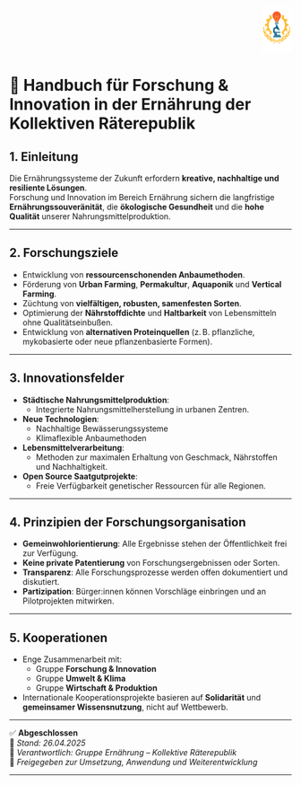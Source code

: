 <p align="right">
  <img src="https://raw.githubusercontent.com/hades-dux/Kollektive-Raeterepublik/main/Meta_und_Systemstruktur/logo_offiziell.png" alt="Logo der Kollektiven Räterepublik" height="80">
</p>

# 🧪 Handbuch für Forschung & Innovation in der Ernährung der Kollektiven Räterepublik
<!--
Autor: Fabio Weidner
Version: 1.0
Sektion: Ernährung
Veröffentlichung: April 2025
-->

## 1. Einleitung

Die Ernährungssysteme der Zukunft erfordern **kreative, nachhaltige und resiliente Lösungen**.  
Forschung und Innovation im Bereich Ernährung sichern die langfristige **Ernährungssouveränität**, die **ökologische Gesundheit** und die **hohe Qualität** unserer Nahrungsmittelproduktion.

---

## 2. Forschungsziele

- Entwicklung von **ressourcenschonenden Anbaumethoden**.
- Förderung von **Urban Farming**, **Permakultur**, **Aquaponik** und **Vertical Farming**.
- Züchtung von **vielfältigen, robusten, samenfesten Sorten**.
- Optimierung der **Nährstoffdichte** und **Haltbarkeit** von Lebensmitteln ohne Qualitätseinbußen.
- Entwicklung von **alternativen Proteinquellen** (z. B. pflanzliche, mykobasierte oder neue pflanzenbasierte Formen).

---

## 3. Innovationsfelder

- **Städtische Nahrungsmittelproduktion**:
  - Integrierte Nahrungsmittelherstellung in urbanen Zentren.
- **Neue Technologien**:
  - Nachhaltige Bewässerungssysteme
  - Klimaflexible Anbaumethoden
- **Lebensmittelverarbeitung**:
  - Methoden zur maximalen Erhaltung von Geschmack, Nährstoffen und Nachhaltigkeit.
- **Open Source Saatgutprojekte**:
  - Freie Verfügbarkeit genetischer Ressourcen für alle Regionen.

---

## 4. Prinzipien der Forschungsorganisation

- **Gemeinwohlorientierung**: Alle Ergebnisse stehen der Öffentlichkeit frei zur Verfügung.
- **Keine private Patentierung** von Forschungsergebnissen oder Sorten.
- **Transparenz**: Alle Forschungsprozesse werden offen dokumentiert und diskutiert.
- **Partizipation**: Bürger:innen können Vorschläge einbringen und an Pilotprojekten mitwirken.

---

## 5. Kooperationen

- Enge Zusammenarbeit mit:
  - Gruppe **Forschung & Innovation**
  - Gruppe **Umwelt & Klima**
  - Gruppe **Wirtschaft & Produktion**
- Internationale Kooperationsprojekte basieren auf **Solidarität** und **gemeinsamer Wissensnutzung**, nicht auf Wettbewerb.

---

✅ **Abgeschlossen**  
📅 *Stand: 26.04.2025*  
🏩 *Verantwortlich: Gruppe Ernährung – Kollektive Räterepublik*  
🔐 *Freigegeben zur Umsetzung, Anwendung und Weiterentwicklung*

---


